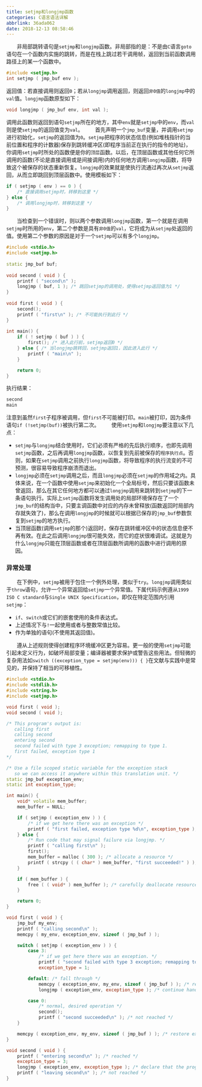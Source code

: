 ```yaml
---
title: setjmp和longjmp函数
categories: C语言语法详解
abbrlink: 36ada062
date: 2018-12-13 08:58:46
---
```

&emsp;&emsp;非局部跳转语句是`setjmp`和`longjmp`函数。非局部指的是：不是由`C`语言`goto`语句在一个函数内实施的跳转，而是在栈上跳过若干调用帧，返回到当前函数调用路径上的某一个函数中。

``` cpp
#include <setjmp.h>
int setjmp ( jmp_buf env );
```

返回值：若直接调用则返回`0`；若从`longjmp`调用返回，则返回`非0值`的`longjmp`中的`val`值。`longjmp`函数原型如下：

``` c
void longjmp ( jmp_buf env, int val );
```

调用此函数则返回到语句`setjmp`所在的地方，其中`env`就是`setjmp`中的`env`，而`val`则是使`setjmp`的返回值变为`val`。
&emsp;&emsp;首先声明一个`jmp_buf`变量，并调用`setjmp`进行初始化，`setjmp`的返回值为`0`。`setjmp`把程序的状态信息(例如堆栈指针的当前位置和程序的计数器)保存到跳转缓冲区(即程序当前正在执行的指令的地址)，你调用`setjmp`时所处的函数便是你的`顶层`函数。以后，在顶层函数或其他任何它所调用的函数(不论是直接调用或是间接调用)内的任何地方调用`longjmp`函数，将导致这个被保存的状态重新恢复。`longjmp`的效果就是使执行流通过再次从`setjmp`返回，从而立即跳回到顶层函数中。使用模板如下：

``` cpp
if ( setjmp ( env ) == 0 ) {
    /* 直接调用setjmp时，转移到这里 */
} else {
    /* 调用longjmp时，转移到这里 */
}
```

&emsp;&emsp;当检查到一个错误时，则以两个参数调用`longjmp`函数，第一个就是在调用`setjmp`时所用的`env`，第二个参数是具有`非0值`的`val`，它将成为从`setjmp`处返回的值。使用第二个参数的原因是对于一个`setjmp`可以有多个`longjmp`。

``` cpp
#include <stdio.h>
#include <setjmp.h>
​
static jmp_buf buf;
​
void second ( void ) {
    printf ( "second\n" );
    longjmp ( buf, 1 ); /* 跳回setjmp的调用处，使得setjmp返回值为1 */
}
​
void first ( void ) {
    second();
    printf ( "first\n" ); /* 不可能执行到此行 */
}
​
int main() {
    if ( ! setjmp ( buf ) ) {
        first(); /* 进入此行前，setjmp返回0 */
    } else { /* 当longjmp跳转回，setjmp返回1，因此进入此行 */
        printf ( "main\n" );
    }

    return 0;
}
```

执行结果：

``` bash
second
main
```

注意到虽然`first`子程序被调用，但`first`不可能被打印。`main`被打印，因为条件语句`if (!setjmp(buf))`被执行第二次。
&emsp;&emsp;使用`setjmp`和`longjmp`要注意以下几点：

- `setjmp`与`longjmp`结合使用时，它们必须有严格的先后执行顺序，也即先调用`setjmp`函数，之后再调用`longjmp`函数，以恢复到先前被保存的`程序执行点`。否则，如果在`setjmp`调用之前执行`longjmp`函数，将导致程序的执行流变的不可预测，很容易导致程序崩溃而退出。
- `longjmp`必须在`setjmp`调用之后，而且`longjmp`必须在`setjmp`的作用域之内。具体来说，在一个函数中使用`setjmp`来初始化一个全局标号，然后只要该函数未曾返回，那么在其它任何地方都可以通过`longjmp`调用来跳转到`setjmp`的下一条语句执行。实际上`setjmp`函数将发生调用处的局部环境保存在了一个`jmp_buf`的结构当中，只要主调函数中对应的内存未曾释放(函数返回时局部内存就失效了)，那么在调用`longjmp`的时候就可以根据已保存的`jmp_buf`参数恢复到`setjmp`的地方执行。
- 当顶层函数(调用`setjmp`的那个)返回时，保存在跳转缓冲区中的状态信息便不再有效。在此之后调用`longjmp`很可能失效，而它的症状很难调试。这就是为什么`longjmp`只能在顶层函数或者在顶层函数所调用的函数中进行调用的原因。

### 异常处理

&emsp;&emsp;在下例中，`setjmp`被用于包住一个例外处理，类似于`try`。`longjmp`调用类似于`throw`语句，允许一个异常返回给`setjmp`一个异常值。下属代码示例遵从`1999 ISO C standard`与`Single UNIX Specification`，即仅在特定范围内引用`setjmp`：

- `if`、`switch`或它们的嵌套使用的条件表达式。
- 上述情况下与`!`一起使用或者与整数常值比较。
- 作为单独的语句(不使用其返回值)。

&emsp;&emsp;遵从上述规则使得创建程序环境缓冲区更为容易。更一般的使用`setjmp`可能引起未定义行为，如破坏局部变量；编译器被要求保护或警告这些用法。但轻微的复杂用法如`switch ((exception_type = setjmp(env))) { }`在文献与实践中是常见的，并保持了相当的可移植性。

``` cpp
#include <stdio.h>
#include <stdlib.h>
#include <string.h>
#include <setjmp.h>

void first ( void );
void second ( void );

/* This program's output is:
   calling first
   calling second
   entering second
   second failed with type 3 exception; remapping to type 1.
   first failed, exception type 1
*/

/* Use a file scoped static variable for the exception stack
   so we can access it anywhere within this translation unit. */
static jmp_buf exception_env;
static int exception_type;

int main() {
    void* volatile mem_buffer;
    mem_buffer = NULL;

    if ( setjmp ( exception_env ) ) {
        /* if we get here there was an exception */
        printf ( "first failed, exception type %d\n", exception_type );
    } else {
        /* Run code that may signal failure via longjmp. */
        printf ( "calling first\n" );
        first();
        mem_buffer = malloc ( 300 ); /* allocate a resource */
        printf ( strcpy ( ( char* ) mem_buffer, "first succeeded!" ) ); /* ... this will not happen */
    }

    if ( mem_buffer ) {
        free ( ( void* ) mem_buffer ); /* carefully deallocate resource */
    }

    return 0;
}

void first ( void ) {
    jmp_buf my_env;
    printf ( "calling second\n" );
    memcpy ( my_env, exception_env, sizeof ( jmp_buf ) );

    switch ( setjmp ( exception_env ) ) {
        case 3:
            /* if we get here there was an exception. */
            printf ( "second failed with type 3 exception; remapping to type 1.\n" );
            exception_type = 1;

        default: /* fall through */
            memcpy ( exception_env, my_env, sizeof ( jmp_buf ) ); /* restore exception stack */
            longjmp ( exception_env, exception_type ); /* continue handling the exception */

        case 0:
            /* normal, desired operation */
            second();
            printf ( "second succeeded\n" ); /* not reached */
    }

    memcpy ( exception_env, my_env, sizeof ( jmp_buf ) ); /* restore exception stack */
}

void second ( void ) {
    printf ( "entering second\n" ); /* reached */
    exception_type = 3;
    longjmp ( exception_env, exception_type ); /* declare that the program has failed */
    printf ( "leaving second\n" ); /* not reached */
}
```